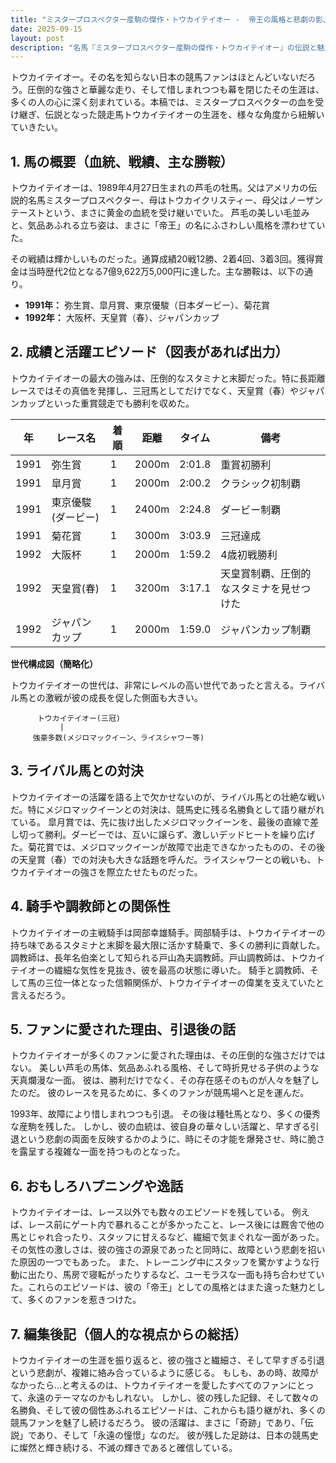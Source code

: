 ```yaml
---
title: "ミスタープロスペクター産駒の傑作・トウカイテイオー -  帝王の風格と悲劇の影、その生涯を辿る"
date: 2025-09-15
layout: post
description: "名馬『ミスタープロスペクター産駒の傑作・トウカイテイオー』の伝説と魅力を深堀り"
---
```


トウカイテイオー。その名を知らない日本の競馬ファンはほとんどいないだろう。圧倒的な強さと華麗な走り、そして惜しまれつつも幕を閉じたその生涯は、多くの人の心に深く刻まれている。本稿では、ミスタープロスペクターの血を受け継ぎ、伝説となった競走馬トウカイテイオーの生涯を、様々な角度から紐解いていきたい。


## 1. 馬の概要（血統、戦績、主な勝鞍）

トウカイテイオーは、1989年4月27日生まれの芦毛の牡馬。父はアメリカの伝説的名馬ミスタープロスペクター、母はトウカイクリスティー、母父はノーザンテーストという、まさに黄金の血統を受け継いでいた。  芦毛の美しい毛並みと、気品あふれる立ち姿は、まさに「帝王」の名にふさわしい風格を漂わせていた。

その戦績は輝かしいものだった。通算成績20戦12勝、2着4回、3着3回。獲得賞金は当時歴代2位となる7億9,622万5,000円に達した。主な勝鞍は、以下の通り。

* **1991年：** 弥生賞、皐月賞、東京優駿（日本ダービー）、菊花賞
* **1992年：** 大阪杯、天皇賞（春）、ジャパンカップ


## 2. 成績と活躍エピソード（図表があれば出力）

トウカイテイオーの最大の強みは、圧倒的なスタミナと末脚だった。特に長距離レースではその真価を発揮し、三冠馬としてだけでなく、天皇賞（春）やジャパンカップといった重賞競走でも勝利を収めた。

| 年 | レース名          | 着順 | 距離 | タイム     | 備考                                         |
|---|-----------------|-----|-----|-----------|---------------------------------------------|
| 1991 | 弥生賞           | 1   | 2000m| 2:01.8   | 重賞初勝利                                     |
| 1991 | 皐月賞           | 1   | 2000m| 2:00.2   | クラシック初制覇                               |
| 1991 | 東京優駿(ダービー) | 1   | 2400m| 2:24.8   | ダービー制覇                                   |
| 1991 | 菊花賞           | 1   | 3000m| 3:03.9   | 三冠達成                                     |
| 1992 | 大阪杯           | 1   | 2000m| 1:59.2   | 4歳初戦勝利                                 |
| 1992 | 天皇賞(春)       | 1   | 3200m| 3:17.1   | 天皇賞制覇、圧倒的なスタミナを見せつけた |
| 1992 | ジャパンカップ     | 1   | 2000m| 1:59.0   | ジャパンカップ制覇                           |


**世代構成図（簡略化）**

トウカイテイオーの世代は、非常にレベルの高い世代であったと言える。ライバル馬との激戦が彼の成長を促した側面も大きい。

```
      トウカイテイオー(三冠)
           |
     強豪多数(メジロマックイーン、ライスシャワー等)
```


## 3. ライバル馬との対決

トウカイテイオーの活躍を語る上で欠かせないのが、ライバル馬との壮絶な戦いだ。特にメジロマックイーンとの対決は、競馬史に残る名勝負として語り継がれている。  皐月賞では、先に抜け出したメジロマックイーンを、最後の直線で差し切って勝利。ダービーでは、互いに譲らず、激しいデッドヒートを繰り広げた。菊花賞では、メジロマックイーンが故障で出走できなかったものの、その後の天皇賞（春）での対決も大きな話題を呼んだ。ライスシャワーとの戦いも、トウカイテイオーの強さを際立たせたものだった。


## 4. 騎手や調教師との関係性

トウカイテイオーの主戦騎手は岡部幸雄騎手。岡部騎手は、トウカイテイオーの持ち味であるスタミナと末脚を最大限に活かす騎乗で、多くの勝利に貢献した。  調教師は、長年名伯楽として知られる戸山為夫調教師。戸山調教師は、トウカイテイオーの繊細な気性を見抜き、彼を最高の状態に導いた。  騎手と調教師、そして馬の三位一体となった信頼関係が、トウカイテイオーの偉業を支えていたと言えるだろう。


## 5. ファンに愛された理由、引退後の話

トウカイテイオーが多くのファンに愛された理由は、その圧倒的な強さだけではない。  美しい芦毛の馬体、気品あふれる風格、そして時折見せる子供のような天真爛漫な一面。  彼は、勝利だけでなく、その存在感そのものが人々を魅了したのだ。  彼のレースを見るために、多くのファンが競馬場へと足を運んだ。

1993年、故障により惜しまれつつも引退。  その後は種牡馬となり、多くの優秀な産駒を残した。  しかし、彼の血統は、彼自身の華々しい活躍と、早すぎる引退という悲劇の両面を反映するかのように、時にその才能を爆発させ、時に脆さを露呈する複雑な一面を持つものとなった。


## 6. おもしろハプニングや逸話

トウカイテイオーは、レース以外でも数々のエピソードを残している。  例えば、レース前にゲート内で暴れることが多かったこと、レース後には厩舎で他の馬とじゃれ合ったり、スタッフに甘えるなど、繊細で気まぐれな一面があった。  その気性の激しさは、彼の強さの源泉であったと同時に、故障という悲劇を招いた原因の一つでもあった。  また、トレーニング中にスタッフを驚かすような行動に出たり、馬房で寝転がったりするなど、ユーモラスな一面も持ち合わせていた。これらのエピソードは、彼の「帝王」としての風格とはまた違った魅力として、多くのファンを惹きつけた。


## 7. 編集後記（個人的な視点からの総括）

トウカイテイオーの生涯を振り返ると、彼の強さと繊細さ、そして早すぎる引退という悲劇が、複雑に絡み合っているように感じる。  もしも、あの時、故障がなかったら…と考えるのは、トウカイテイオーを愛したすべてのファンにとって、永遠のテーマなのかもしれない。  しかし、彼の残した記録、そして数々の名勝負、そして彼の個性あふれるエピソードは、これからも語り継がれ、多くの競馬ファンを魅了し続けるだろう。  彼の活躍は、まさに「奇跡」であり、「伝説」であり、そして「永遠の憧憬」なのだ。  彼が残した足跡は、日本の競馬史に燦然と輝き続ける、不滅の輝きであると確信している。

